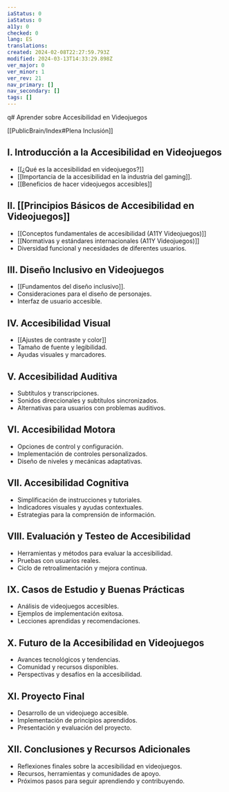 ```yaml
---
iaStatus: 0
iaStatus: 0
a11y: 0
checked: 0
lang: ES
translations: 
created: 2024-02-08T22:27:59.793Z
modified: 2024-03-13T14:33:29.898Z
ver_major: 0
ver_minor: 1
ver_rev: 21
nav_primary: []
nav_secondary: []
tags: []
---
```

q# Aprender sobre Accesibilidad en Videojuegos

[[PublicBrain/Index#Plena Inclusión]]


## I. Introducción a la Accesibilidad en Videojuegos

   - [[¿Qué es la accesibilidad en videojuegos?]]
   - [[Importancia de la accesibilidad en la industria del gaming]].
   - [[Beneficios de hacer videojuegos accesibles]]

## II. [[Principios Básicos de Accesibilidad en Videojuegos]]
   - [[Conceptos fundamentales de accesibilidad (A11Y Videojuegos)]]
   - [[Normativas y estándares internacionales (A11Y Videojuegos)]]
   - Diversidad funcional y necesidades de diferentes usuarios.

## III. Diseño Inclusivo en Videojuegos
   - [[Fundamentos del diseño inclusivo]].
   - Consideraciones para el diseño de personajes.
   - Interfaz de usuario accesible.

## IV. Accesibilidad Visual
   - [[Ajustes de contraste y color]]
   - Tamaño de fuente y legibilidad.
   - Ayudas visuales y marcadores.

## V. Accesibilidad Auditiva
   - Subtítulos y transcripciones.
   - Sonidos direccionales y subtítulos sincronizados.
   - Alternativas para usuarios con problemas auditivos.

## VI. Accesibilidad Motora
   - Opciones de control y configuración.
   - Implementación de controles personalizados.
   - Diseño de niveles y mecánicas adaptativas.

## VII. Accesibilidad Cognitiva
   - Simplificación de instrucciones y tutoriales.
   - Indicadores visuales y ayudas contextuales.
   - Estrategias para la comprensión de información.

## VIII. Evaluación y Testeo de Accesibilidad
   - Herramientas y métodos para evaluar la accesibilidad.
   - Pruebas con usuarios reales.
   - Ciclo de retroalimentación y mejora continua.

## IX. Casos de Estudio y Buenas Prácticas
   - Análisis de videojuegos accesibles.
   - Ejemplos de implementación exitosa.
   - Lecciones aprendidas y recomendaciones.

## X. Futuro de la Accesibilidad en Videojuegos
   - Avances tecnológicos y tendencias.
   - Comunidad y recursos disponibles.
   - Perspectivas y desafíos en la accesibilidad.

## XI. Proyecto Final
   - Desarrollo de un videojuego accesible.
   - Implementación de principios aprendidos.
   - Presentación y evaluación del proyecto.

## XII. Conclusiones y Recursos Adicionales
   - Reflexiones finales sobre la accesibilidad en videojuegos.
   - Recursos, herramientas y comunidades de apoyo.
   - Próximos pasos para seguir aprendiendo y contribuyendo.


